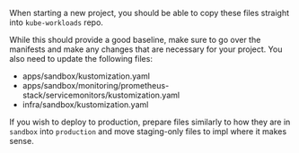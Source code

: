 When starting a new project, you should be able to copy these files straight into `kube-workloads` repo.

While this should provide a good baseline, make sure to go over the manifests and make any changes that are necessary for your project.
You also need to update the following files:
- apps/sandbox/kustomization.yaml
- apps/sandbox/monitoring/prometheus-stack/servicemonitors/kustomization.yaml
- infra/sandbox/kustomization.yaml

If you wish to deploy to production, prepare files similarly to how they are in `sandbox` into `production` and move staging-only files to impl where it makes sense.
